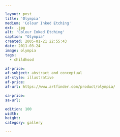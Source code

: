 ```yaml
---

layout: post
title: 'Olympia'
medium: 'Colour Inked Etching'
ext: .jpg
alt: 'Colour Inked Etching'
caption: "Olympia"
created: 2005-01-21 22:55:43
date: 2011-03-24
image: olympia
tags:
  - childhood

af-price:
af-subject: abstract and conceptual
af-style: illustrative
af-price:
af-url: https://www.artfinder.com/product/olympia/

sa-price:
sa-url:

edition: 100
width:
height:
category: gallery

---
```

